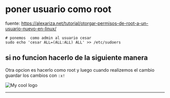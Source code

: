 # poner usuario como root

fuente: https://alexariza.net/tutorial/otorgar-permisos-de-root-a-un-usuario-nuevo-en-linux/


```shell
# ponemos  como admin al usuario cesar
sudo echo 'cesar ALL=(ALL:ALL) ALL' >> /etc/sudoers
```


## si no funcion  hacerlo de la  siguiente  manera

Otra opcion es hacerlo como root
y luego cuando realizemos el cambio  guardar los cambios con `:x!`

<img src="https://i.imgur.com/xSox82B.png" alt="My cool logo"/>

-- --
